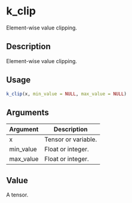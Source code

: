 # k_clip


Element-wise value clipping.




## Description

Element-wise value clipping.





## Usage
```r
k_clip(x, min_value = NULL, max_value = NULL)
```




## Arguments


Argument      |Description
------------- |----------------
x | Tensor or variable.
min_value | Float or integer.
max_value | Float or integer.





## Value

A tensor.





